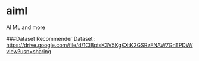 # aiml
AI ML and more

###Dataset
Recommender Dataset : https://drive.google.com/file/d/1ClBptsK3V5KgKXtK2GSRzFNAW7GnTPDW/view?usp=sharing 